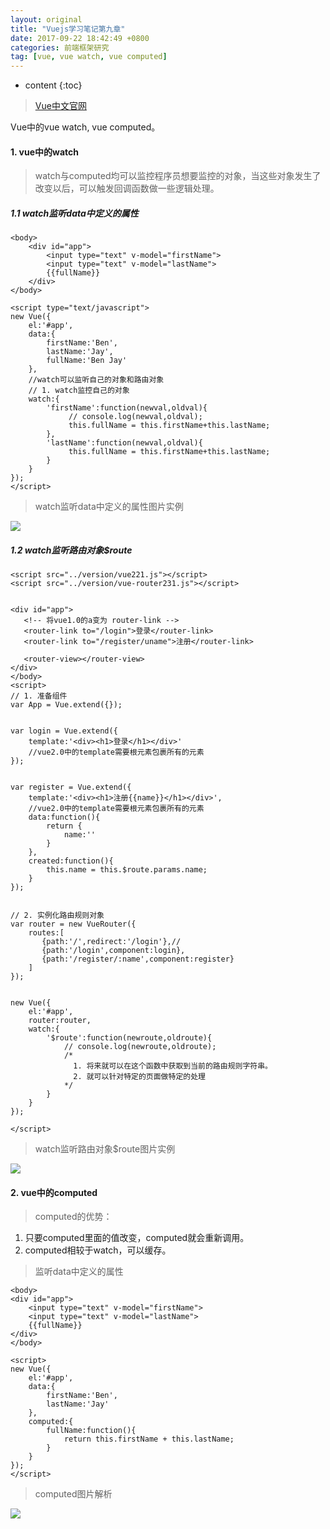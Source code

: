 ```yaml
---
layout: original
title: "Vuejs学习笔记第九章"
date: 2017-09-22 18:42:49 +0800 
categories: 前端框架研究
tag: [vue, vue watch, vue computed]
---
```

* content
{:toc}


> [Vue中文官网](https://cn.vuejs.org/)

Vue中的vue watch, vue computed。

<!-- more -->

#### 1. vue中的watch
> watch与computed均可以监控程序员想要监控的对象，当这些对象发生了改变以后，可以触发回调函数做一些逻辑处理。

##### 1.1 watch监听data中定义的属性

``` 
<body>
    <div id="app">
        <input type="text" v-model="firstName">
        <input type="text" v-model="lastName">
        {{fullName}}
    </div>
</body>

<script type="text/javascript">
new Vue({
    el:'#app',
    data:{
        firstName:'Ben',
        lastName:'Jay',
        fullName:'Ben Jay'
    },
    //watch可以监听自己的对象和路由对象
    // 1. watch监控自己的对象
    watch:{
        'firstName':function(newval,oldval){
             // console.log(newval,oldval);
             this.fullName = this.firstName+this.lastName;
        },
        'lastName':function(newval,oldval){
             this.fullName = this.firstName+this.lastName;
        }
    }
});
</script>
```

> watch监听data中定义的属性图片实例

![](/styles/images/vue/d4-7.png)

##### 1.2 watch监听路由对象$route

```
<script src="../version/vue221.js"></script>
<script src="../version/vue-router231.js"></script>


<div id="app">
   <!-- 将vue1.0的a变为 router-link -->
   <router-link to="/login">登录</router-link>
   <router-link to="/register/uname">注册</router-link>

   <router-view></router-view>
</div>  
</body>
<script>
// 1. 准备组件
var App = Vue.extend({});


var login = Vue.extend({
    template:'<div><h1>登录</h1></div>'
    //vue2.0中的template需要根元素包裹所有的元素
});


var register = Vue.extend({
    template:'<div><h1>注册{{name}}</h1></div>',
    //vue2.0中的template需要根元素包裹所有的元素
    data:function(){
        return {
            name:''
        }
    },
    created:function(){
        this.name = this.$route.params.name;
    }
});


// 2. 实例化路由规则对象
var router = new VueRouter({
    routes:[
       {path:'/',redirect:'/login'},//
       {path:'/login',component:login},
       {path:'/register/:name',component:register}
    ]
});


new Vue({
    el:'#app',
    router:router,
    watch:{
        '$route':function(newroute,oldroute){
            // console.log(newroute,oldroute);
            /*
              1. 将来就可以在这个函数中获取到当前的路由规则字符串。
              2. 就可以针对特定的页面做特定的处理
            */
        }
    }
});

</script>
```

> watch监听路由对象$route图片实例

![](/styles/images/vue/d4-8.png)

#### 2. vue中的computed
> computed的优势：

1. 只要computed里面的值改变，computed就会重新调用。
2. computed相较于watch，可以缓存。

> 监听data中定义的属性


```
<body>
<div id="app">
    <input type="text" v-model="firstName">
    <input type="text" v-model="lastName">
    {{fullName}}
</div>  
</body>

<script>
new Vue({
    el:'#app',
    data:{
        firstName:'Ben',
        lastName:'Jay'
    },
    computed:{
        fullName:function(){
            return this.firstName + this.lastName;
        }
    }
});
</script>
```

> computed图片解析

![](/styles/images/vue/d4-9.png)